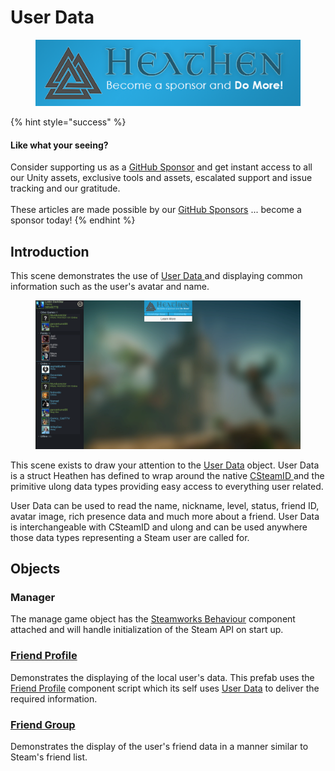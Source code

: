 # User Data

<figure><img src="../../../../.gitbook/assets/512x128 Sponsor Banner.png" alt="Become a sponsor and Do More"><figcaption></figcaption></figure>

{% hint style="success" %}
#### Like what your seeing?

Consider supporting us as a [GitHub Sponsor](../../../../company/become-a-sponsor.md) and get instant access to all our Unity assets, exclusive tools and assets, escalated support and issue tracking and our gratitude.\
\
These articles are made possible by our [GitHub Sponsors](https://github.com/sponsors/heathen-engineering) ... become a sponsor today!
{% endhint %}

## Introduction&#x20;

This scene demonstrates the use of [User Data ](../../objects/user-data.md)and displaying common information such as the user's avatar and name.

<figure><img src="../../../../.gitbook/assets/image (98).png" alt=""><figcaption></figcaption></figure>

This scene exists to draw your attention to the [User Data](../../objects/user-data.md) object. User Data is a struct Heathen has defined to wrap around the native [CSteamID ](../quick-start-guide/csteamid.md)and the primitive ulong data types providing easy access to everything user related.

User Data can be used to read the name, nickname, level, status, friend ID, avatar image, rich presence data and much more about a friend. User Data is interchangeable with CSteamID and ulong and can be used anywhere those data types representing a Steam user are called for.

## Objects

### Manager

The manage game object has the [Steamworks Behaviour](../components/steamworks-behaviour.md) component attached and will handle initialization of the Steam API on start up.

### [Friend Profile](../ugui-tools/prefabs/friend-profile.md)

Demonstrates the displaying of the local user's data. This prefab uses the[ Friend Profile](../ugui-tools/ui-components/friendprofile/) component script which its self uses [User Data](../../objects/user-data.md) to deliver the required information.

### [Friend Group](../ugui-tools/prefabs/friend-groups.md)

Demonstrates the display of the user's friend data in a manner similar to Steam's friend list.
